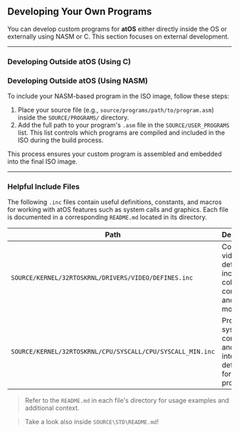 ## Developing Your Own Programs

You can develop custom programs for **atOS** either directly inside the OS or externally using NASM or C. This section focuses on external development.

---

### Developing Outside atOS (Using C)



### Developing Outside atOS (Using NASM)

To include your NASM-based program in the ISO image, follow these steps:

1. Place your source file (e.g., `source/programs/path/to/program.asm`) inside the `SOURCE/PROGRAMS/` directory.
2. Add the full path to your program's `.asm` file in the `SOURCE/USER_PROGRAMS` list.
   This list controls which programs are compiled and included in the ISO during the build process.

This process ensures your custom program is assembled and embedded into the final ISO image.

---

### Helpful Include Files

The following `.inc` files contain useful definitions, constants, and macros for working with atOS features such as system calls and graphics. Each file is documented in a corresponding `README.md` located in its directory.

| Path                                                 | Description                                                                   |
| ---------------------------------------------------- | ----------------------------------------------------------------------------- |
| `SOURCE/KERNEL/32RTOSKRNL/DRIVERS/VIDEO/DEFINES.inc` | Contains video driver definitions, including color constants and video modes. |
| `SOURCE/KERNEL/32RTOSKRNL/CPU/SYSCALL/CPU/SYSCALL_MIN.inc`   | Provides system call constants and interface definitions for user programs.   |

> Refer to the `README.md` in each file's directory for usage examples and additional context.

> Take a look also inside `SOURCE\STD\README.md`!